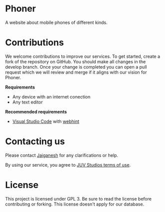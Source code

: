 # Phoner
A website about mobile phones of different kinds.

# Contributions
We welcome contributions to improve our services. To get started, create a fork of the repository on GitHub. You should make all changes in the develop branch. Once your change is completed you can open a pull request which we will review and merge if it aligns with our vision for Phoner.

**Requirements**
- Any device with an internet conection
- Any text editor

**Recommended requirements**
- [Visual Studio Code](https://code.visualstudio.com) with [webhint](https://marketplace.visualstudio.com/items?itemName=webhint.vscode-webhint)

# Contacting us
Please contact [Jaiganesh](https://github.com/Jaiganeshkumaran) for any clarifications or help.

By using our service, you agree to [JUV Studios terms of use](https://sites.google.com/site/jgveedu/legal).

# License
This project is licensed under GPL 3. Be sure to read the license before contributing or forking. This license doesn't apply for our database.
